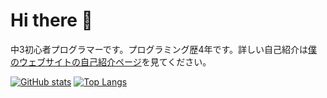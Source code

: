 # Hi there 👋
中3初心者プログラマーです。プログラミング歴4年です。詳しい自己紹介は[僕のウェブサイトの自己紹介ページ](https://www.fuyossi.com/me)を見てください。

[![GitHub stats](https://github-readme-stats.vercel.app/api?username=fuyossi&show_icons=true)](https://github.com/anuraghazra/github-readme-stats)
[![Top Langs](https://github-readme-stats.vercel.app/api/top-langs/?username=fuyossi&layout=compact)](https://github.com/anuraghazra/github-readme-stats)
